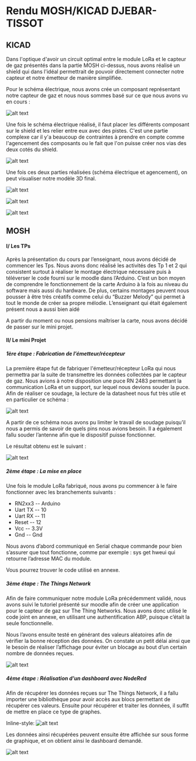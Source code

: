 # Rendu MOSH/KICAD DJEBAR-TISSOT
## KICAD

Dans l'optique d'avoir un circuit optimal entre le module LoRa et le capteur de gaz présentés dans la partie MOSH ci-dessus, nous avons réalisé un shield qui dans l'idéal permettrait de pouvoir directement connecter notre capteur et notre émetteur de manière simplifiée.

Pour le schéma électrique, nous avons crée un composant représentant notre capteur de gaz et nous nous sommes basé sur ce que nous avons vu en cours :

![alt text](https://github.com/MOSH-Insa-Toulouse/2019_MOSH_B2_DJEBAR_TISSOT/blob/master/ImagesPCB/schema.png "Figure 1: Schéma du circuit électrique du shield")

Une fois le schéma électrique réalisé, il faut placer les différents composant sur le shield et les relier entre eux avec des pistes. C'est une partie complexe car il y'a beaucoup de contraintes à prendre en compte comme l'agencement des composants ou le fait que l'on puisse créer nos vias des deux cotés du shield.

![alt text](https://github.com/MOSH-Insa-Toulouse/2019_MOSH_B2_DJEBAR_TISSOT/blob/master/ImagesPCB/Pcb.PNG "Figure 2: Positionnement des pistes")

Une fois ces deux parties réalisées (schéma électrique et agencement), on peut visualiser notre modèle 3D final.

![alt text](https://github.com/MOSH-Insa-Toulouse/2019_MOSH_B2_DJEBAR_TISSOT/blob/master/ImagesPCB/3dVisu1.PNG "Figure 3: Vue 3D de coté")

![alt text](https://github.com/MOSH-Insa-Toulouse/2019_MOSH_B2_DJEBAR_TISSOT/blob/master/ImagesPCB/3dVisu2.PNG "Figure 4: Vue 3D de dessus")

![alt text](https://github.com/MOSH-Insa-Toulouse/2019_MOSH_B2_DJEBAR_TISSOT/blob/master/ImagesPCB/3dVisu3.PNG "Figure 5: Vue 3D de dessous")

## MOSH

#### I/ Les TPs

Après la présentation du cours par l’enseignant, nous avons décidé de commencer les Tps. Nous avons donc réalisé les activités des Tp 1 et 2 qui consistent surtout à réaliser le montage électrique nécessaire puis à téléverser le code fourni sur le moodle dans l’Arduino.
C’est un bon moyen de comprendre le fonctionnement de la carte Arduino à la fois au niveau du software mais aussi du hardware. 
De plus, certains montages peuvent nous pousser à être très créatifs comme celui du “Buzzer Melody” qui permet à tout le monde de créer sa propre mélodie. L’enseignant qui était également présent nous a aussi bien aidé

A partir du moment ou nous pensions maîtriser la carte, nous avons décidé de passer sur le mini projet.

#### II/ Le mini Projet

##### 1ère étape : Fabrication de l’émetteur/récepteur

La première étape fut de fabriquer l'émetteur/récepteur LoRa qui nous permettra par la suite de transmettre les données collectées par le capteur de gaz. Nous avions à notre disposition une puce RN 2483 permettant la communication LoRa et un support, sur lequel nous devions souder la puce. Afin de réaliser ce soudage, la lecture de la datasheet nous fut très utile et en particulier ce schéma :

![alt text](https://github.com/mystofake/MOSH_GazSensor/blob/master/MOSH/Images/pins.jpg "Figure 1: Pins de la puce RN 2483")

A partir de ce schéma nous avons pu limiter le travail de soudage puisqu’il nous a permis de savoir de quels pins nous avions besoin. Il a également fallu souder l’antenne afin que le dispositif puisse fonctionner. 


Le résultat obtenu est le suivant :

![alt text](https://github.com/mystofake/MOSH_GazSensor/blob/master/MOSH/Images/module.JPG "Figure 2 : Emetteur/Récepteur LoRa")

##### 2ème étape : La mise en place

Une fois le module LoRa fabriqué, nous avons pu commencer à le faire fonctionner avec les branchements suivants :

 * RN2xx3 -- Arduino
 * Uart TX -- 10
 * Uart RX -- 11
 * Reset -- 12
 * Vcc -- 3.3V
 * Gnd -- Gnd

Nous avons d’abord communiqué en Serial chaque commande pour bien s’assurer que tout fonctionne, comme par exemple :  sys get hweui qui retourne l’adresse MAC du module.

Vous pourrez trouver le code utilisé en annexe.


##### 3ème étape : The Things Network

Afin de faire communiquer notre module LoRa précédemment validé, nous avons suivi le tutoriel présenté sur moodle afin de créer une application pour le capteur de gaz sur The Thing Networks. Nous avons donc utilisé le code joint en annexe, en utilisant une authentification ABP, puisque c’était la seule fonctionnelle.

Nous l’avons ensuite testé en générant des valeurs aléatoires afin de vérifier la bonne réception des données. 
On constate un petit délai ainsi que le besoin de réaliser l’affichage pour éviter un blocage au bout d’un certain nombre de données reçues.
  
![alt text](https://github.com/mystofake/MOSH_GazSensor/blob/master/MOSH/Images/figure3.png "Figure 3 : Réception des données sur The Things Network")



##### 4ème étape : Réalisation d’un dashboard avec NodeRed

Afin de récupérer les données reçues sur The Things Network, il a fallu importer une bibliothèque pour avoir accès aux blocs permettant de récupérer ces valeurs.
Ensuite pour récupérer et traiter les données, il suffit de mettre en place ce type de graphes.

 
Inline-style: 
![alt text](https://github.com/mystofake/MOSH_GazSensor/blob/master/MOSH/Images/figure4.png
 "Figure 4 : Récupération des données sur NodeRed")


Les données ainsi récupérées peuvent ensuite être affichée sur sous forme de graphique, et on obtient ainsi le dashboard demandé.

![alt text](https://github.com/mystofake/MOSH_GazSensor/blob/master/MOSH/Images/figure5.png "Figure 5 : Visualisation des données du capteur") 


